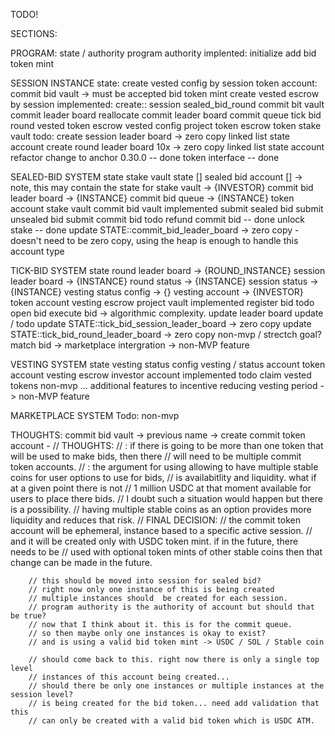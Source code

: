 TODO!

SECTIONS:

PROGRAM:
    state / authority
        program authority
    implented:
        initialize
        add bid token mint

SESSION INSTANCE
    state:
        create vested config by session
    token account:
        commit bid vault -> must be accepted bid token mint
        create vested escrow by session
    implemented:
        create::
            session
            sealed_bid_round
            commit bit vault
            commit leader board
            reallocate commit leader board
            commit queue
            tick bid round
            vested token escrow
            vested config
            project token escrow
            token stake vault
    todo:
        create session leader board     -> zero copy linked list
            state account
        create round leader board 10x   -> zero copy linked list
            state account
    refactor
        change to anchor 0.30.0 -- done
        token interface -- done

SEALED-BID SYSTEM
    state
        stake vault state []
        sealed bid account [] -> note, this may contain the state for stake vault -> {INVESTOR}
        commit bid leader board -> {INSTANCE}
        commit bid queue -> {INSTANCE}
    token account
        stake vault
        commit bid vault
    implemented
        submit sealed bid
        submit unsealed bid
        submit commit bid
    todo
        refund commit bid -- done 
        unlock stake -- done
        update STATE::commit_bid_leader_board -> zero copy 
            - doesn't need to be zero copy, using the heap is enough to handle this account type

TICK-BID SYSTEM
    state
        round leader board -> {ROUND_INSTANCE}
        session leader board -> {INSTANCE}
        round status -> {INSTANCE}
        session status -> {INSTANCE}
        vesting status config -> {}
        vesting account -> {INVESTOR}
    token account
        vesting escrow
        project vault
    implemented
        register bid
    todo
        open bid
        execute bid -> algorithmic complexity.
        update leader board
    update / todo
        update STATE::tick_bid_session_leader_board -> zero copy 
        update STATE::tick_bid_round_leader_board -> zero copy
    non-mvp / strectch goal?
        match bid -> marketplace intergration -> non-MVP feature


VESTING SYSTEM 
    state
        vesting status config
        vesting / status account
    token account
        vesting escrow
        investor account
    implemented
    todo
        claim vested tokens
    non-mvp
        ... additional features to incentive reducing vesting period -> non-MVP feature

MARKETPLACE SYSTEM
    Todo: non-mvp


THOUGHTS:
    commit bid vault -> previous name -> create commit token account
        - 
        // THOUGHTS:
        // : if there is going to be more than one token that will be used to make bids, then there
        // will need to be multiple commit token accounts.
        // : the argument for using allowing to have multiple stable coins for user options to use for bids,
        // is availabitlity and liquidity. what if at a given point there is not
        // 1 million USDC at that moment available for users to place there bids.
        // I doubt such a situation would happen but there is a possibility.
        // having multiple stable coins as an option provides more liquidity and reduces that risk.
        // FINAL DECISION:
        // the commit token account will be ephemeral, instance based to a specific active session.
        // and it will be created only with USDC token mint. if in the future, there needs to be
        // used with optional token mints of other stable coins then that change can be made in the future.

        // this should be moved into session for sealed bid?
        // right now only one instance of this is being created
        // multiple instances should  be created for each session.
        // program authority is the authority of account but should that be true?
        // now that I think about it. this is for the commit queue.
        // so then maybe only one instances is okay to exist?
        // and is using a valid bid token mint -> USDC / SOL / Stable coin

        // should come back to this. right now there is only a single top level
        // instances of this account being created...
        // should there be only one instances or multiple instances at the session level?
        // is being created for the bid token... need add validation that this
        // can only be created with a valid bid token which is USDC ATM.